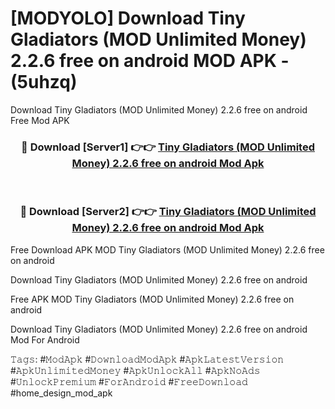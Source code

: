 # [MODYOLO] Download Tiny Gladiators (MOD Unlimited Money) 2.2.6 free on android MOD APK - (5uhzq)
Download Tiny Gladiators (MOD Unlimited Money) 2.2.6 free on android Free Mod APK

<div align="center">
<h3>🔴 Download [Server1] 👉👉 <a href="https://apk-comot.site?title=Tiny_Gladiators_(MOD_Unlimited_Money)_2.2.6_free_on_android">Tiny Gladiators (MOD Unlimited Money) 2.2.6 free on android Mod Apk</a></h3><br>

<h3>🔴 Download [Server2] 👉👉 <a href="https://apk-comot.site?title=Tiny_Gladiators_(MOD_Unlimited_Money)_2.2.6_free_on_android">Tiny Gladiators (MOD Unlimited Money) 2.2.6 free on android Mod Apk</a></h3>
</div>


Free Download APK MOD Tiny Gladiators (MOD Unlimited Money) 2.2.6 free on android

Download Tiny Gladiators (MOD Unlimited Money) 2.2.6 free on android 

Free APK MOD Tiny Gladiators (MOD Unlimited Money) 2.2.6 free on android 

Download Tiny Gladiators (MOD Unlimited Money) 2.2.6 free on android Mod For Android

𝚃𝚊𝚐𝚜: #𝙼𝚘𝚍𝙰𝚙𝚔 #𝙳𝚘𝚠𝚗𝚕𝚘𝚊𝚍𝙼𝚘𝚍𝙰𝚙𝚔 #𝙰𝚙𝚔𝙻𝚊𝚝𝚎𝚜𝚝𝚅𝚎𝚛𝚜𝚒𝚘𝚗 #𝙰𝚙𝚔𝚄𝚗𝚕𝚒𝚖𝚒𝚝𝚎𝚍𝙼𝚘𝚗𝚎𝚢 #𝙰𝚙𝚔𝚄𝚗𝚕𝚘𝚌𝚔𝙰𝚕𝚕 #𝙰𝚙𝚔𝙽𝚘𝙰𝚍𝚜 #𝚄𝚗𝚕𝚘𝚌𝚔𝙿𝚛𝚎𝚖𝚒𝚞𝚖 #𝙵𝚘𝚛𝙰𝚗𝚍𝚛𝚘𝚒𝚍 #𝙵𝚛𝚎𝚎𝙳𝚘𝚠𝚗𝚕𝚘𝚊𝚍 #home_design_mod_apk